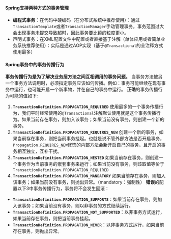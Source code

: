 #### Spring支持两种方式的事务管理
- **编程式事务**：在代码中硬编码（在分布式系统中推荐使用）：通过`TransactionTemplate`或者`TransactionManager`手动管理事务，事务范围过大会出现事务未提交导致超时，因此事务要比锁的粒度更小。
- 声明式事务：在XML配置文件中配置或者直接基于注解（单体应用或者简单业务系统推荐使用）：实际是通过AOP实现（基于`@Transactional`的全注释方式使用最多）
#### Spring事务中的事务传播行为
**事务传播行为是为了解决业务层方法之间互相调用的事务问题。**
当事务方法被另一个事务方法调用时，必须指定事务应该如何传播。例如：事务可能继续在现有事务中运行，也可能开启一个新事物，并在自己的事务中运行。
**正确**的事务传播行为可能的值如下:
1. **`TransactionDefinition.PROPAGATION_REQUIRED`**
使用最多的一个事务传播行为，我们平时经常使用的`@Transactional`注解默认使用就是这个事务传播行为。如果当前存在事务，则加入该事务；如果当前没有事务，则创建一个新的事务。
2. **`TransactionDefinition.PROPAGATION_REQUIRES_NEW`**
创建一个新的事务，如果当前存在事务，则把当前事务挂起。也就是说不管外部方法是否开启事务，`Propagation.REQUIRES_NEW`修饰的内部方法会新开启自己的事务，且开启的事务相互独立，互补干扰。
3. **`TransactionDefinition.PROPAGATION_NESTED`**
如果当前存在事务，则创建一个事务作为当前事务的嵌套事务来运行；如果当前没有事务，则该取值等价于`TransactionDefinition.PROPAGATION_REQUIRED`
4. **`TransactionDefinition.PROPAGATION_MANDATORY`**
如果当前存在事务，则加入该事务；如果当前没有事务，则抛出异常。（mandatory：强制性）
**错误**的配置以下3中事务传播行为，事务将不会发生回滚：
- **`TransactionDefinition.PROPAGATION_SUPPORTS`**：如果当前存在事务，则加入该事务；如果当前没有事务，则以非事务的方式继续运行。
- **`TransactionDefinition.PROPAGATION_NOT_SUPPORTED`**：以非事务方式运行，如果当前存在事务，则把当前事务挂起。
- **`TransactionDefinition.PROPAGATION_NEVER`**：以非事务方式运行，如果当前存在事务，则抛出异常。
